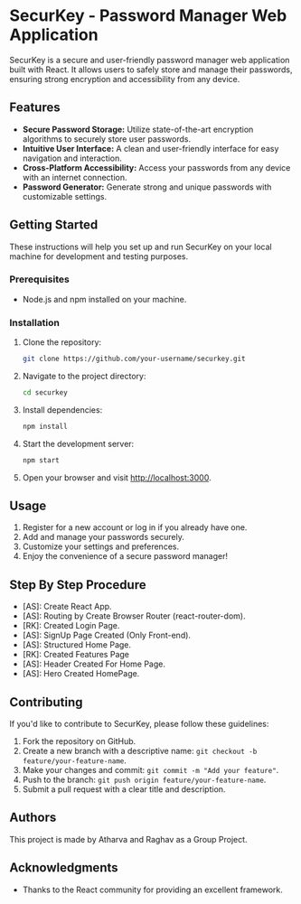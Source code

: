 # SecurKey - Password Manager Web Application

SecurKey is a secure and user-friendly password manager web application built with React. It allows users to safely store and manage their passwords, ensuring strong encryption and accessibility from any device.

## Features

-   **Secure Password Storage:** Utilize state-of-the-art encryption algorithms to securely store user passwords.
-   **Intuitive User Interface:** A clean and user-friendly interface for easy navigation and interaction.
-   **Cross-Platform Accessibility:** Access your passwords from any device with an internet connection.
-   **Password Generator:** Generate strong and unique passwords with customizable settings.

## Getting Started

These instructions will help you set up and run SecurKey on your local machine for development and testing purposes.

### Prerequisites

-   Node.js and npm installed on your machine.

### Installation

1. Clone the repository:

    ```bash
    git clone https://github.com/your-username/securkey.git
    ```

2. Navigate to the project directory:

    ```bash
    cd securkey
    ```

3. Install dependencies:

    ```bash
    npm install
    ```

4. Start the development server:

    ```bash
    npm start
    ```

5. Open your browser and visit [http://localhost:3000](http://localhost:3000).

## Usage

1. Register for a new account or log in if you already have one.
2. Add and manage your passwords securely.
3. Customize your settings and preferences.
4. Enjoy the convenience of a secure password manager!

## Step By Step Procedure

-   [AS]: Create React App.
-   [AS]: Routing by Create Browser Router (react-router-dom).
-   [RK]: Created Login Page.
-   [AS]: SignUp Page Created (Only Front-end).
-   [AS]: Structured Home Page.
-   [RK]: Created Features Page
-   [AS]: Header Created For Home Page.
-   [AS]: Hero Created HomePage.

## Contributing

If you'd like to contribute to SecurKey, please follow these guidelines:

1. Fork the repository on GitHub.
2. Create a new branch with a descriptive name: `git checkout -b feature/your-feature-name`.
3. Make your changes and commit: `git commit -m "Add your feature"`.
4. Push to the branch: `git push origin feature/your-feature-name`.
5. Submit a pull request with a clear title and description.

## Authors

This project is made by Atharva and Raghav as a Group Project.

## Acknowledgments

-   Thanks to the React community for providing an excellent framework.
